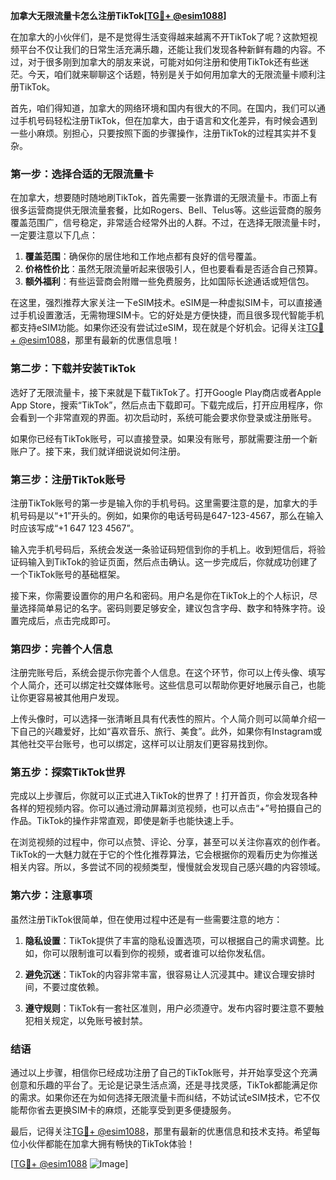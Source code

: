 **加拿大无限流量卡怎么注册TikTok[[TG💪+ @esim1088](https://t.me/s/esim1088)]**

在加拿大的小伙伴们，是不是觉得生活变得越来越离不开TikTok了呢？这款短视频平台不仅让我们的日常生活充满乐趣，还能让我们发现各种新鲜有趣的内容。不过，对于很多刚到加拿大的朋友来说，可能对如何注册和使用TikTok还有些迷茫。今天，咱们就来聊聊这个话题，特别是关于如何用加拿大的无限流量卡顺利注册TikTok。

首先，咱们得知道，加拿大的网络环境和国内有很大的不同。在国内，我们可以通过手机号码轻松注册TikTok，但在加拿大，由于语言和文化差异，有时候会遇到一些小麻烦。别担心，只要按照下面的步骤操作，注册TikTok的过程其实并不复杂。

### **第一步：选择合适的无限流量卡**

在加拿大，想要随时随地刷TikTok，首先需要一张靠谱的无限流量卡。市面上有很多运营商提供无限流量套餐，比如Rogers、Bell、Telus等。这些运营商的服务覆盖范围广，信号稳定，非常适合经常外出的人群。不过，在选择无限流量卡时，一定要注意以下几点：

1. **覆盖范围**：确保你的居住地和工作地点都有良好的信号覆盖。
2. **价格性价比**：虽然无限流量听起来很吸引人，但也要看看是否适合自己预算。
3. **额外福利**：有些运营商会附赠一些免费服务，比如国际长途通话或短信包。

在这里，强烈推荐大家关注一下eSIM技术。eSIM是一种虚拟SIM卡，可以直接通过手机设置激活，无需物理SIM卡。它的好处是方便快捷，而且很多现代智能手机都支持eSIM功能。如果你还没有尝试过eSIM，现在就是个好机会。记得关注[TG💪+ @esim1088](https://t.me/s/esim1088)，那里有最新的优惠信息哦！

### **第二步：下载并安装TikTok**

选好了无限流量卡，接下来就是下载TikTok了。打开Google Play商店或者Apple App Store，搜索“TikTok”，然后点击下载即可。下载完成后，打开应用程序，你会看到一个非常直观的界面。初次启动时，系统可能会要求你登录或注册账号。

如果你已经有TikTok账号，可以直接登录。如果没有账号，那就需要注册一个新账户了。接下来，我们就详细说说如何注册。

### **第三步：注册TikTok账号**

注册TikTok账号的第一步是输入你的手机号码。这里需要注意的是，加拿大的手机号码是以“+1”开头的。例如，如果你的电话号码是647-123-4567，那么在输入时应该写成“+1 647 123 4567”。

输入完手机号码后，系统会发送一条验证码短信到你的手机上。收到短信后，将验证码输入到TikTok的验证页面，然后点击确认。这一步完成后，你就成功创建了一个TikTok账号的基础框架。

接下来，你需要设置你的用户名和密码。用户名是你在TikTok上的个人标识，尽量选择简单易记的名字。密码则要足够安全，建议包含字母、数字和特殊字符。设置完成后，点击完成即可。

### **第四步：完善个人信息**

注册完账号后，系统会提示你完善个人信息。在这个环节，你可以上传头像、填写个人简介，还可以绑定社交媒体账号。这些信息可以帮助你更好地展示自己，也能让你更容易被其他用户发现。

上传头像时，可以选择一张清晰且具有代表性的照片。个人简介则可以简单介绍一下自己的兴趣爱好，比如“喜欢音乐、旅行、美食”。此外，如果你有Instagram或其他社交平台账号，也可以绑定，这样可以让朋友们更容易找到你。

### **第五步：探索TikTok世界**

完成以上步骤后，你就可以正式进入TikTok的世界了！打开首页，你会发现各种各样的短视频内容。你可以通过滑动屏幕浏览视频，也可以点击“+”号拍摄自己的作品。TikTok的操作非常直观，即使是新手也能快速上手。

在浏览视频的过程中，你可以点赞、评论、分享，甚至可以关注你喜欢的创作者。TikTok的一大魅力就在于它的个性化推荐算法，它会根据你的观看历史为你推送相关内容。所以，多尝试不同的视频类型，慢慢就会发现自己感兴趣的内容领域。

### **第六步：注意事项**

虽然注册TikTok很简单，但在使用过程中还是有一些需要注意的地方：

1. **隐私设置**：TikTok提供了丰富的隐私设置选项，可以根据自己的需求调整。比如，你可以限制谁可以看到你的视频，或者谁可以给你发私信。
   
2. **避免沉迷**：TikTok的内容非常丰富，很容易让人沉浸其中。建议合理安排时间，不要过度依赖。

3. **遵守规则**：TikTok有一套社区准则，用户必须遵守。发布内容时要注意不要触犯相关规定，以免账号被封禁。

### **结语**

通过以上步骤，相信你已经成功注册了自己的TikTok账号，并开始享受这个充满创意和乐趣的平台了。无论是记录生活点滴，还是寻找灵感，TikTok都能满足你的需求。如果你还在为如何选择无限流量卡而纠结，不妨试试eSIM技术，它不仅能帮你省去更换SIM卡的麻烦，还能享受到更多便捷服务。

最后，记得关注[TG💪+ @esim1088](https://t.me/s/esim1088)，那里有最新的优惠信息和技术支持。希望每位小伙伴都能在加拿大拥有畅快的TikTok体验！

[[TG💪+ @esim1088](https://t.me/s/esim1088) ![Image](https://i.postimg.cc/4NQfJmqS/Snipaste-2025-05-13-00-14-12.png)]